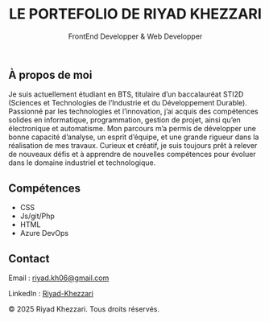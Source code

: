 <!DOCTYPE html>
<html lang="fr">
<head>
  <meta charset="UTF-8" />
  <meta name="viewport" content="width=device-width, initial-scale=1.0" />
  <title>Mon Portefolio</title>
  <link rel="stylesheet" href="style.css" />
</head>
<body>
  <header>
    <h1>LE PORTEFOLIO DE RIYAD KHEZZARI</h1>
    <p>FrontEnd Developper & Web Developper</p>
  </header>

  <section id="about">
    <h2>À propos de moi</h2>
    <p>
      Je suis actuellement étudiant en BTS, titulaire d’un baccalauréat STI2D (Sciences et Technologies de l’Industrie et du Développement Durable). Passionné par les technologies et l’innovation, j’ai acquis des compétences solides en informatique, programmation, gestion de projet, ainsi qu’en électronique et automatisme. Mon parcours m’a permis de développer une bonne capacité d’analyse, un esprit d’équipe, et une grande rigueur dans la réalisation de mes travaux. Curieux et créatif, je suis toujours prêt à relever de nouveaux défis et à apprendre de nouvelles compétences pour évoluer dans le domaine industriel et technologique.
    </p>
  </section>

  <section id="skills">
    <h2>Compétences</h2>
    <ul>
      <li>CSS</li>
      <li>Js/git/Php</li>
      <li>HTML</li>
      <li>Azure DevOps</li>
    </ul>
  </section>

  <section id="contact">
    <h2>Contact</h2>
    <p>Email : <a href="mailto:riyad.kh06@gmail.com">riyad.kh06@gmail.com</a></p>
    <p>LinkedIn : <a href="https://linkedin.com/in/riyad-khezzari-126294382" target="_blank">Riyad-Khezzari</a></p>
  </section>

  <footer>
    <p>&copy; 2025 Riyad Khezzari. Tous droits réservés.</p>
  </footer>
</body>
</html>
